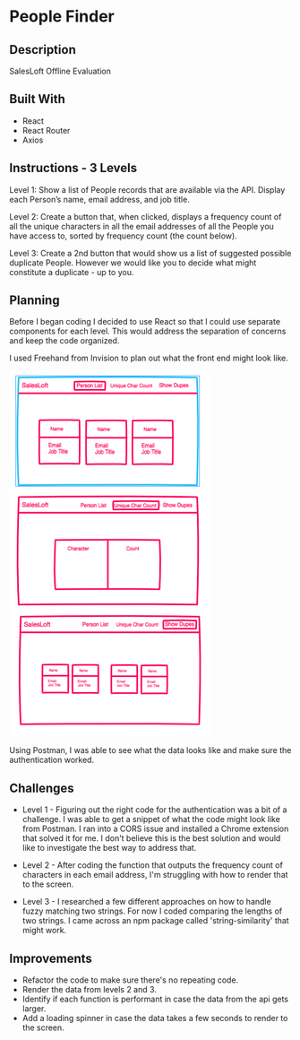 # People Finder

## Description
SalesLoft Offline Evaluation

## Built With

* React
* React Router
* Axios

## Instructions - 3 Levels

Level 1: Show a list of People records that are available via the API.  Display each Person’s name, email address, and job title.

Level 2: Create a button that, when clicked, displays a frequency count of all the unique characters in all the email addresses of all the People you have access to, sorted by frequency count (the count below).

Level 3:  Create a 2nd button that would show us a list of suggested possible duplicate People. However we would like you to decide what might constitute a duplicate - up to you.


## Planning

Before I began coding I decided to use React so that I could use separate components for each level. This would address the separation of concerns and keep the code organized.

I used Freehand from Invision to plan out what the front end might look like.

![Freehand](/public/freehand.png "Freehand")

Using Postman, I was able to see what the data looks like and make sure the authentication worked.

## Challenges

* Level 1  - Figuring out the right code for the authentication was a bit of a challenge. I was able to get a snippet of what the code might look like from Postman. I ran into a CORS issue and installed a Chrome extension that solved it for me. I don't believe this is the best solution and would like to investigate the best way to address that.

* Level 2 - After coding the function that outputs the frequency count of characters in each email address, I'm struggling with how to render that to the screen.

* Level 3 - I researched a few different approaches on how to handle fuzzy matching two strings. For now I coded comparing the lengths of two strings. I came across an npm package called 'string-similarity' that might work.

## Improvements

* Refactor the code to make sure there's no repeating code.
* Render the data from levels 2 and 3.
* Identify if each function is performant in case the data from the api gets larger.
* Add a loading spinner in case the data takes a few seconds to render to the screen.

